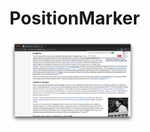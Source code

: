 # PositionMarker

<img src="https://raw.githubusercontent.com/chrisaguilera/PositionMarker/master/screenshots/popup-cesar.png" align="" height="40%" width="40%" >